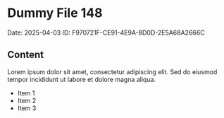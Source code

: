 # Dummy File 148

Date: 2025-04-03
ID: F970721F-CE91-4E9A-8D0D-2E5A68A2666C

## Content

Lorem ipsum dolor sit amet, consectetur adipiscing elit.
Sed do eiusmod tempor incididunt ut labore et dolore magna aliqua.

* Item 1
* Item 2
* Item 3
